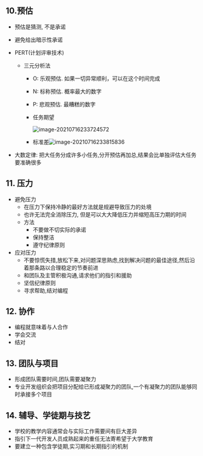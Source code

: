 ## 10.预估

* 预估是猜测, 不是承诺

* 避免给出暗示性承诺

* PERT(计划评审技术)

  * 三元分析法

    * O: 乐观预估. 如果一切异常顺利，可以在这个时间完成

    * N: 标称预估. 概率最大的数字

    * P: 悲观预估. 最糟糕的数字

    * 任务期望

       ![image-20210716233724572](C:\Users\wangxm47\AppData\Roaming\Typora\typora-user-images\image-20210716233724572.png)

    * 标准差![image-20210716233815836](C:\Users\wangxm47\AppData\Roaming\Typora\typora-user-images\image-20210716233815836.png)

* 大数定律: 把大任务分成许多小任务,分开预估再加总,结果会比单独评估大任务要准确很多

## 11. 压力

* 避免压力
  * 在压力下保持冷静的最好方法就是规避导致压力的处境
  * 也许无法完全消除压力, 但是可以大大降低压力并缩短高压力期的时间
  * 方法
    * 不要做不切实际的承诺
    * 保持整洁
    * 遵守纪律原则
* 应对压力
  * 不要惊慌失措,放松下来,对问题深思熟虑,找到解决问题的最佳途径,然后沿着那条路以合理稳定的节奏前进
  * 和团队及主管积极沟通,请求他们的指引和援助
  * 坚信纪律原则
  * 寻求帮助,结对编程

## 12. 协作

* 编程就意味着与人合作
* 学会交流
* 结对

## 13. 团队与项目

* 形成团队需要时间,团队需要凝聚力
* 专业开发组织会把项目分配给已形成凝聚力的团队,一个有凝聚力的团队能够同时承接多个项目

## 14. 辅导、学徒期与技艺

* 学校的教学内容通常会与实际工作需要间有巨大差异
* 指引下一代开发人员成熟起来的重任无法寄希望于大学教育
* 要建立一种包含学徒期,实习期和长期指引的机制